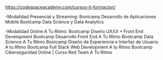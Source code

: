 https://codespaceacademy.com/cursos-it-formacion/

-Modalidad Presencial y Streaming:
Bootcamp Desarrollo de Aplicaciones Mobile
Bootcamp Data Science y Data Analytics

-Modalidad Online A Tu Ritmo:
Bootcamp Diseño UX/UI + Front End Development
Bootcamp Desarrollo Front End A Tu Ritmo
Bootcamp Data Science A Tu Ritmo
Bootcamp Diseño de Experiencia e Interfaz de Usuario A tu Ritmo
Bootcamp Full Stack Web Development A tu Ritmo
Bootcamp Ciberseguridad Online | Curso Red Team A Tu Ritmo
